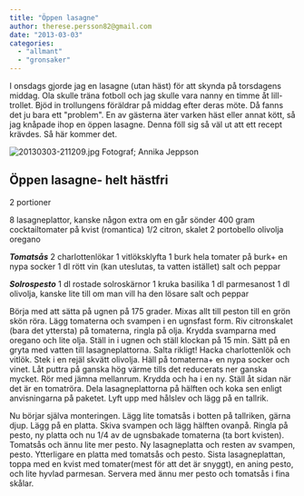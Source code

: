 ```yaml
---
title: "Öppen lasagne"
author: therese.persson82@gmail.com
date: "2013-03-03"
categories: 
  - "allmant"
  - "gronsaker"
---
```


I onsdags gjorde jag en lasagne (utan häst) för att skynda på torsdagens middag. Ola skulle träna fotboll och jag skulle vara nanny en timme åt lill-trollet. Bjöd in trollungens föräldrar på middag efter deras möte. Då fanns det ju bara ett "problem". En av gästerna äter varken häst eller annat kött, så jag knåpade ihop en öppen lasagne. Denna föll sig så väl ut att ett recept krävdes. Så här kommer det.

![20130303-211209.jpg](/static/img/20130303-211209.jpg) Fotograf; Annika Jeppson

## Öppen lasagne- helt hästfri

2 portioner

8 lasagneplattor, kanske någon extra om en går sönder 400 gram cocktailtomater på kvist (romantica) 1/2 citron, skalet 2 portobello olivolja oregano

_**Tomatsås**_ 2 charlottenlökar 1 vitlöksklyfta 1 burk hela tomater på burk+ en nypa socker 1 dl rött vin (kan uteslutas, ta vatten istället) salt och peppar

_**Solrospesto**_ 1 dl rostade solroskärnor 1 kruka basilika 1 dl parmesanost 1 dl olivolja, kanske lite till om man vill ha den lösare salt och peppar

Börja med att sätta på ugnen på 175 grader. Mixas allt till peston till en grön skön röra. Lägg tomaterna och svampen i en ugnsfast form. Riv citronskalet (bara det yttersta) på tomaterna, ringla på olja. Krydda svamparna med oregano och lite olja. Ställ in i ugnen och ställ klockan på 15 min. Sätt på en gryta med vatten till lasagneplattorna. Salta rikligt! Hacka charlottenlök och vitlök. Stek i en rejäl skvätt olivolja. Häll på tomaterna+ en nypa socker och vinet. Låt puttra på ganska hög värme tills det reducerats ner ganska mycket. Rör med jämna mellanrum. Krydda och ha i en ny. Ställ åt sidan när det är en tomatröra. Dela lasagneplattorna på hälften och koka sen enligt anvisningarna på paketet. Lyft upp med hålslev och lägg på en tallrik.

Nu börjar själva monteringen. Lägg lite tomatsås i botten på tallriken, gärna djup. Lägg på en platta. Skiva svampen och lägg hälften ovanpå. Ringla på pesto, ny platta och nu 1/4 av de ugnsbakade tomaterna (ta bort kvisten). Tomatsås och ännu lite mer pesto. Ny lasagneplatta och resten av svampen, pesto. Ytterligare en platta med tomatsås och pesto. Sista lasagneplattan, toppa med en kvist med tomater(mest för att det är snyggt), en aning pesto, och lite hyvlad parmesan. Servera med ännu mer pesto och tomatsås i fina skålar.
